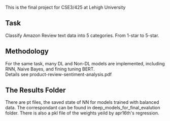 This is the final project for CSE3/425 at Lehigh University

## Task
Classify Amazon Review text data into 5 categories. From 1-star to 5-star.

## Methodology
For the same task, many DL and Non-DL models are implemented, including RNN, Naive Bayes, and fining tuning BERT. \
Details see product-review-sentiment-analysis.pdf 

## The Results Folder
There are pt files, the saved state of NN for models trained with balanced data. The correspondant can be found in deep_models_for_final_evalution folder.
There is also a pkl file of the weights yeild by apr16th's regression. 
